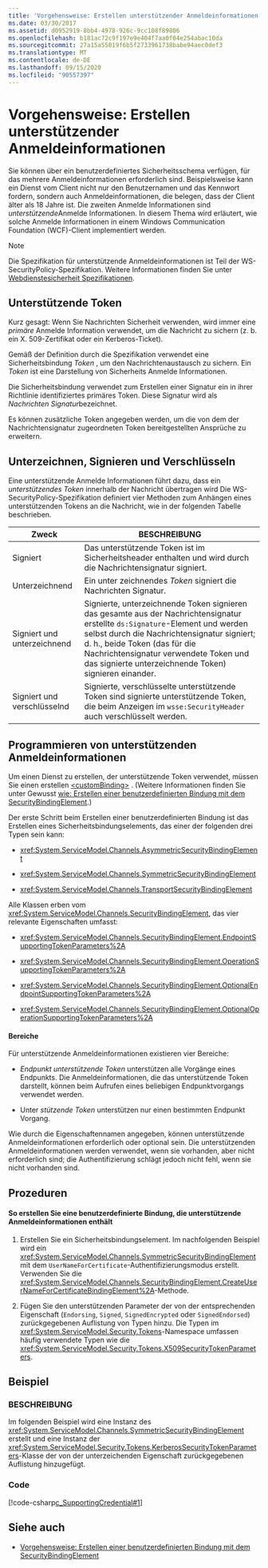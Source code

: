 ```yaml
---
title: 'Vorgehensweise: Erstellen unterstützender Anmeldeinformationen'
ms.date: 03/30/2017
ms.assetid: d0952919-8bb4-4978-926c-9cc108f89806
ms.openlocfilehash: b181ac72c9f197e9e404f7aa0f04e254abac10da
ms.sourcegitcommit: 27a15a55019f6b5f2733961738babe94aec0def3
ms.translationtype: MT
ms.contentlocale: de-DE
ms.lasthandoff: 09/15/2020
ms.locfileid: "90557397"
---
```

# <a name="how-to-create-a-supporting-credential"></a>Vorgehensweise: Erstellen unterstützender Anmeldeinformationen
Sie können über ein benutzerdefiniertes Sicherheitsschema verfügen, für das mehrere Anmeldeinformationen erforderlich sind. Beispielsweise kann ein Dienst vom Client nicht nur den Benutzernamen und das Kennwort fordern, sondern auch Anmeldeinformationen, die belegen, dass der Client älter als 18 Jahre ist. Die zweiten Anmelde Informationen sind *unterstützende*Anmelde Informationen. In diesem Thema wird erläutert, wie solche Anmelde Informationen in einem Windows Communication Foundation (WCF)-Client implementiert werden.  
  
> [!NOTE]
> Die Spezifikation für unterstützende Anmeldeinformationen ist Teil der WS-SecurityPolicy-Spezifikation. Weitere Informationen finden Sie unter [Webdienstesicherheit Spezifikationen](/previous-versions/dotnet/articles/ms951273(v=msdn.10)).  
  
## <a name="supporting-tokens"></a>Unterstützende Token  
 Kurz gesagt: Wenn Sie Nachrichten Sicherheit verwenden, wird immer eine *primäre* Anmelde Information verwendet, um die Nachricht zu sichern (z. b. ein X. 509-Zertifikat oder ein Kerberos-Ticket).  
  
 Gemäß der Definition durch die Spezifikation verwendet eine Sicherheitsbindung *Token* , um den Nachrichtenaustausch zu sichern. Ein *Token* ist eine Darstellung von Sicherheits Anmelde Informationen.  
  
 Die Sicherheitsbindung verwendet zum Erstellen einer Signatur ein in ihrer Richtlinie identifiziertes primäres Token. Diese Signatur wird als *Nachrichten Signatur*bezeichnet.  
  
 Es können zusätzliche Token angegeben werden, um die von dem der Nachrichtensignatur zugeordneten Token bereitgestellten Ansprüche zu erweitern.  
  
## <a name="endorsing-signing-and-encrypting"></a>Unterzeichnen, Signieren und Verschlüsseln  
 Eine unterstützende Anmelde Informationen führt dazu, dass ein *unterstützendes Token* innerhalb der Nachricht übertragen wird Die WS-SecurityPolicy-Spezifikation definiert vier Methoden zum Anhängen eines unterstützenden Tokens an die Nachricht, wie in der folgenden Tabelle beschrieben.  
  
|Zweck|BESCHREIBUNG|  
|-------------|-----------------|  
|Signiert|Das unterstützende Token ist im Sicherheitsheader enthalten und wird durch die Nachrichtensignatur signiert.|  
|Unterzeichnend|Ein unter zeichnendes *Token* signiert die Nachrichten Signatur.|  
|Signiert und unterzeichnend|Signierte, unterzeichnende Token signieren das gesamte aus der Nachrichtensignatur erstellte `ds:Signature`-Element und werden selbst durch die Nachrichtensignatur signiert; d. h., beide Token (das für die Nachrichtensignatur verwendete Token und das signierte unterzeichnende Token) signieren einander.|  
|Signiert und verschlüsselnd|Signierte, verschlüsselte unterstützende Token sind signierte unterstützende Token, die beim Anzeigen im `wsse:SecurityHeader` auch verschlüsselt werden.|  
  
## <a name="programming-supporting-credentials"></a>Programmieren von unterstützenden Anmeldeinformationen  
 Um einen Dienst zu erstellen, der unterstützende Token verwendet, müssen Sie einen erstellen [\<customBinding>](../../configure-apps/file-schema/wcf/custombinding.md) . (Weitere Informationen finden Sie unter Gewusst [wie: Erstellen einer benutzerdefinierten Bindung mit dem SecurityBindingElement](how-to-create-a-custom-binding-using-the-securitybindingelement.md).)  
  
 Der erste Schritt beim Erstellen einer benutzerdefinierten Bindung ist das Erstellen eines Sicherheitsbindungselements, das einer der folgenden drei Typen sein kann:  
  
- <xref:System.ServiceModel.Channels.AsymmetricSecurityBindingElement>  
  
- <xref:System.ServiceModel.Channels.SymmetricSecurityBindingElement>  
  
- <xref:System.ServiceModel.Channels.TransportSecurityBindingElement>  
  
 Alle Klassen erben vom <xref:System.ServiceModel.Channels.SecurityBindingElement>, das vier relevante Eigenschaften umfasst:  
  
- <xref:System.ServiceModel.Channels.SecurityBindingElement.EndpointSupportingTokenParameters%2A>  
  
- <xref:System.ServiceModel.Channels.SecurityBindingElement.OperationSupportingTokenParameters%2A>  
  
- <xref:System.ServiceModel.Channels.SecurityBindingElement.OptionalEndpointSupportingTokenParameters%2A>  
  
- <xref:System.ServiceModel.Channels.SecurityBindingElement.OptionalOperationSupportingTokenParameters%2A>  
  
#### <a name="scopes"></a>Bereiche  
 Für unterstützende Anmeldeinformationen existieren vier Bereiche:  
  
- *Endpunkt unterstützende Token* unterstützen alle Vorgänge eines Endpunkts. Die Anmeldeinformationen, die das unterstützende Token darstellt, können beim Aufrufen eines beliebigen Endpunktvorgangs verwendet werden.  
  
- Unter *stützende Token* unterstützen nur einen bestimmten Endpunkt Vorgang.  
  
 Wie durch die Eigenschaftennamen angegeben, können unterstützende Anmeldeinformationen erforderlich oder optional sein. Die unterstützenden Anmeldeinformationen werden verwendet, wenn sie vorhanden, aber nicht erforderlich sind; die Authentifizierung schlägt jedoch nicht fehl, wenn sie nicht vorhanden sind.  
  
## <a name="procedures"></a>Prozeduren  
  
#### <a name="to-create-a-custom-binding-that-includes-supporting-credentials"></a>So erstellen Sie eine benutzerdefinierte Bindung, die unterstützende Anmeldeinformationen enthält  
  
1. Erstellen Sie ein Sicherheitsbindungselement. Im nachfolgenden Beispiel wird ein <xref:System.ServiceModel.Channels.SymmetricSecurityBindingElement> mit dem `UserNameForCertificate`-Authentifizierungsmodus erstellt. Verwenden Sie die <xref:System.ServiceModel.Channels.SecurityBindingElement.CreateUserNameForCertificateBindingElement%2A>-Methode.  
  
2. Fügen Sie den unterstützenden Parameter der von der entsprechenden Eigenschaft (`Endorsing`, `Signed`, `SignedEncrypted` oder `SignedEndorsed`) zurückgegebenen Auflistung von Typen hinzu. Die Typen im <xref:System.ServiceModel.Security.Tokens>-Namespace umfassen häufig verwendete Typen wie die <xref:System.ServiceModel.Security.Tokens.X509SecurityTokenParameters>.  
  
## <a name="example"></a>Beispiel  
  
### <a name="description"></a>BESCHREIBUNG  
 Im folgenden Beispiel wird eine Instanz des <xref:System.ServiceModel.Channels.SymmetricSecurityBindingElement> erstellt und eine Instanz der <xref:System.ServiceModel.Security.Tokens.KerberosSecurityTokenParameters>-Klasse der von der unterzeichenden Eigenschaft zurückgegebenen Auflistung hinzugefügt.  
  
### <a name="code"></a>Code  
 [!code-csharp[c_SupportingCredential#1](../../../../samples/snippets/csharp/VS_Snippets_CFX/c_supportingcredential/cs/source.cs#1)]  
  
## <a name="see-also"></a>Siehe auch

- [Vorgehensweise: Erstellen einer benutzerdefinierten Bindung mit dem SecurityBindingElement](how-to-create-a-custom-binding-using-the-securitybindingelement.md)
